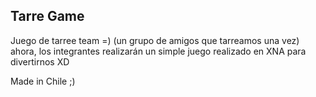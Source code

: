 ## Tarre Game ##

Juego de tarree team =) (un grupo de amigos que tarreamos una vez) ahora, los integrantes realizarán un simple juego realizado en XNA para divertirnos XD

Made in Chile ;)